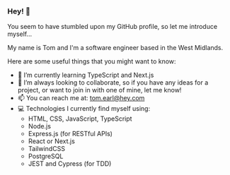 ### Hey! 👋

You seem to have stumbled upon my GitHub profile, so let me introduce myself...

My name is Tom and I'm a software engineer based in the West Midlands.

Here are some useful things that you might want to know:

- 🌱 I’m currently learning TypeScript and Next.js
- 👯 I’m always looking to collaborate, so if you have any ideas for a project, or want to join in with one of mine, let me know!
- 📫 You can reach me at: tom.earl@hey.com
- 💻 Technologies I currently find myself using:
  - HTML, CSS, JavaScript, TypeScript
  - Node.js
  - Express.js (for RESTful APIs)
  - React or Next.js
  - TailwindCSS
  - PostgreSQL
  - JEST and Cypress (for TDD)
